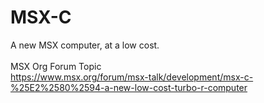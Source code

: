 # MSX-C
A new MSX computer, at a low cost.
</br></br>
MSX Org Forum Topic
</br>
https://www.msx.org/forum/msx-talk/development/msx-c-%25E2%2580%2594-a-new-low-cost-turbo-r-computer
